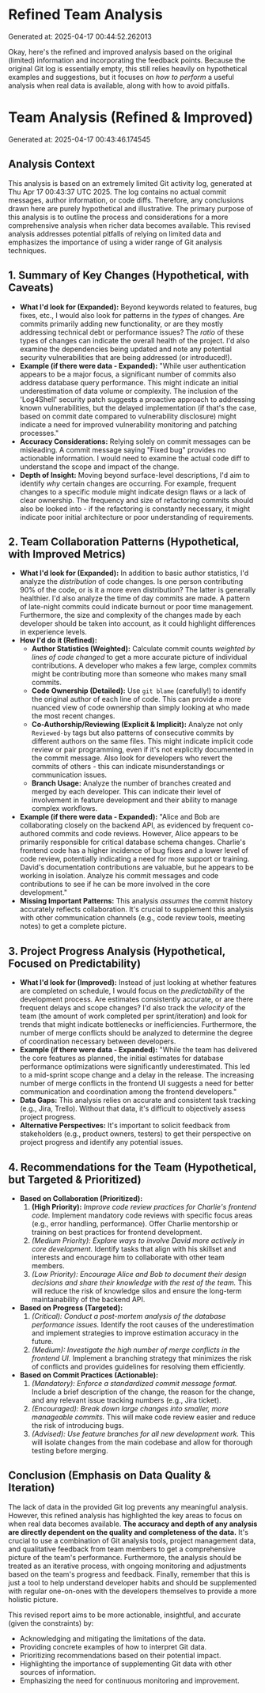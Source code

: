 # Refined Team Analysis
Generated at: 2025-04-17 00:44:52.262013

Okay, here's the refined and improved analysis based on the original (limited) information and incorporating the feedback points.  Because the original Git log is essentially empty, this still relies heavily on hypothetical examples and suggestions, but it focuses on *how to perform* a useful analysis when real data is available, along with how to avoid pitfalls.

# Team Analysis (Refined & Improved)

Generated at: 2025-04-17 00:43:46.174545

## Analysis Context

This analysis is based on an extremely limited Git activity log, generated at Thu Apr 17 00:43:37 UTC 2025. The log contains no actual commit messages, author information, or code diffs.  Therefore, any conclusions drawn here are purely hypothetical and illustrative. The primary purpose of this analysis is to outline the process and considerations for a more comprehensive analysis when richer data becomes available. This revised analysis addresses potential pitfalls of relying on limited data and emphasizes the importance of using a wider range of Git analysis techniques.

## 1. Summary of Key Changes (Hypothetical, with Caveats)

*   **What I'd look for (Expanded):**  Beyond keywords related to features, bug fixes, etc., I would also look for patterns in the *types* of changes.  Are commits primarily adding new functionality, or are they mostly addressing technical debt or performance issues? The *ratio* of these types of changes can indicate the overall health of the project. I'd also examine the dependencies being updated and note any potential security vulnerabilities that are being addressed (or introduced!).
*   **Example (if there were data - Expanded):** "While user authentication appears to be a major focus, a significant number of commits also address database query performance. This might indicate an initial underestimation of data volume or complexity. The inclusion of the 'Log4Shell' security patch suggests a proactive approach to addressing known vulnerabilities, but the delayed implementation (if that's the case, based on commit date compared to vulnerability disclosure) might indicate a need for improved vulnerability monitoring and patching processes."
*   **Accuracy Considerations:** Relying solely on commit messages can be misleading.  A commit message saying "Fixed bug" provides no actionable information.  I would need to examine the actual code diff to understand the scope and impact of the change.
*   **Depth of Insight:**  Moving beyond surface-level descriptions, I'd aim to identify *why* certain changes are occurring. For example, frequent changes to a specific module might indicate design flaws or a lack of clear ownership. The frequency and size of refactoring commits should also be looked into - if the refactoring is constantly necessary, it might indicate poor initial architecture or poor understanding of requirements.

## 2. Team Collaboration Patterns (Hypothetical, with Improved Metrics)

*   **What I'd look for (Expanded):** In addition to basic author statistics, I'd analyze the *distribution* of code changes. Is one person contributing 90% of the code, or is it a more even distribution? The latter is generally healthier.  I'd also analyze the time of day commits are made. A pattern of late-night commits could indicate burnout or poor time management. Furthermore, the size and complexity of the changes made by each developer should be taken into account, as it could highlight differences in experience levels.
*   **How I'd do it (Refined):**
    *   **Author Statistics (Weighted):** Calculate commit counts *weighted by lines of code changed* to get a more accurate picture of individual contributions. A developer who makes a few large, complex commits might be contributing more than someone who makes many small commits.
    *   **Code Ownership (Detailed):**  Use `git blame` (carefully!) to identify the original author of each line of code. This can provide a more nuanced view of code ownership than simply looking at who made the most recent changes.
    *   **Co-Authorship/Reviewing (Explicit & Implicit):**  Analyze not only `Reviewed-by` tags but also patterns of consecutive commits by different authors on the same files. This might indicate implicit code review or pair programming, even if it's not explicitly documented in the commit message. Also look for developers who revert the commits of others - this can indicate misunderstandings or communication issues.
    *   **Branch Usage:** Analyze the number of branches created and merged by each developer. This can indicate their level of involvement in feature development and their ability to manage complex workflows.
*   **Example (if there were data - Expanded):** "Alice and Bob are collaborating closely on the backend API, as evidenced by frequent co-authored commits and code reviews. However, Alice appears to be primarily responsible for critical database schema changes. Charlie's frontend code has a higher incidence of bug fixes and a lower level of code review, potentially indicating a need for more support or training. David's documentation contributions are valuable, but he appears to be working in isolation. Analyze his commit messages and code contributions to see if he can be more involved in the core development."
*   **Missing Important Patterns:** This analysis *assumes* the commit history accurately reflects collaboration.  It's crucial to supplement this analysis with other communication channels (e.g., code review tools, meeting notes) to get a complete picture.

## 3. Project Progress Analysis (Hypothetical, Focused on Predictability)

*   **What I'd look for (Improved):**  Instead of just looking at whether features are completed on schedule, I would focus on the *predictability* of the development process. Are estimates consistently accurate, or are there frequent delays and scope changes?  I'd also track the *velocity* of the team (the amount of work completed per sprint/iteration) and look for trends that might indicate bottlenecks or inefficiencies. Furthermore, the number of merge conflicts should be analyzed to determine the degree of coordination necessary between developers.
*   **Example (if there were data - Expanded):** "While the team has delivered the core features as planned, the initial estimates for database performance optimizations were significantly underestimated. This led to a mid-sprint scope change and a delay in the release. The increasing number of merge conflicts in the frontend UI suggests a need for better communication and coordination among the frontend developers."
*   **Data Gaps:** This analysis relies on accurate and consistent task tracking (e.g., Jira, Trello). Without that data, it's difficult to objectively assess project progress.
*   **Alternative Perspectives:**  It's important to solicit feedback from stakeholders (e.g., product owners, testers) to get their perspective on project progress and identify any potential issues.

## 4. Recommendations for the Team (Hypothetical, but Targeted & Prioritized)

*   **Based on Collaboration (Prioritized):**
    1.  **(High Priority):** *Improve code review practices for Charlie's frontend code.* Implement mandatory code reviews with specific focus areas (e.g., error handling, performance). Offer Charlie mentorship or training on best practices for frontend development.
    2.  **(Medium Priority):* Explore ways to involve David more actively in core development.* Identify tasks that align with his skillset and interests and encourage him to collaborate with other team members.
    3.  **(Low Priority):* Encourage Alice and Bob to document their design decisions and share their knowledge with the rest of the team.* This will reduce the risk of knowledge silos and ensure the long-term maintainability of the backend API.
*   **Based on Progress (Targeted):**
    1.  **(Critical):* Conduct a post-mortem analysis of the database performance issues.* Identify the root causes of the underestimation and implement strategies to improve estimation accuracy in the future.
    2.  **(Medium):* Investigate the high number of merge conflicts in the frontend UI.* Implement a branching strategy that minimizes the risk of conflicts and provides guidelines for resolving them efficiently.
*   **Based on Commit Practices (Actionable):**
    1.  **(Mandatory):* Enforce a standardized commit message format.* Include a brief description of the change, the reason for the change, and any relevant issue tracking numbers (e.g., Jira ticket).
    2.  **(Encouraged):* Break down large changes into smaller, more manageable commits.* This will make code review easier and reduce the risk of introducing bugs.
    3.  **(Advised):* Use feature branches for all new development work.* This will isolate changes from the main codebase and allow for thorough testing before merging.

## Conclusion (Emphasis on Data Quality & Iteration)

The lack of data in the provided Git log prevents any meaningful analysis. However, this refined analysis has highlighted the key areas to focus on when real data becomes available. **The accuracy and depth of any analysis are directly dependent on the quality and completeness of the data.** It's crucial to use a combination of Git analysis tools, project management data, and qualitative feedback from team members to get a comprehensive picture of the team's performance. Furthermore, the analysis should be treated as an iterative process, with ongoing monitoring and adjustments based on the team's progress and feedback. Finally, remember that this is just a tool to help understand developer habits and should be supplemented with regular one-on-ones with the developers themselves to provide a more holistic picture.

This revised report aims to be more actionable, insightful, and accurate (given the constraints) by:

*   Acknowledging and mitigating the limitations of the data.
*   Providing concrete examples of how to interpret Git data.
*   Prioritizing recommendations based on their potential impact.
*   Highlighting the importance of supplementing Git data with other sources of information.
*   Emphasizing the need for continuous monitoring and improvement.
